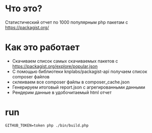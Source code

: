 # Что это?

Статистический отчет по 1000 популярным php пакетам с https://packagist.org/

# Как это работает

- Cкачиваем список самых скачиваемых пакетов с https://packagist.org/explore/popular.json
- С помощью библиотеки knplabs/packagist-api получаем список composer файлов
- склеиваем все composer файлы в composer_cache.json
- Генерируем итоговый report.json с агрегированными данными
- Рендерим данные в удобочитаемый html отчет

# run

    GITHUB_TOKEN=token php ./bin/build.php